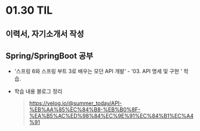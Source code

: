 <h1> 01.30 TIL </h1>

## 이력서, 자기소개서 작성

## Spring/SpringBoot 공부

- '스프링 6와 스프링 부트 3로 배우는 모던 API 개발' - '03. API 명세 및 구현 ' 학습. 

- 학습 내용 블로그 정리
  > https://velog.io/@summer_today/API-%EB%AA%85%EC%84%B8-%EB%B0%8F-%EA%B5%AC%ED%98%84%EC%9E%91%EC%84%B1%EC%A4%91